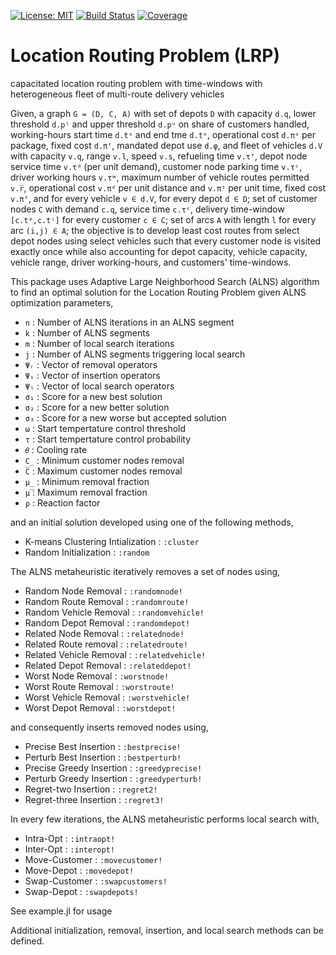 [![License: MIT](https://img.shields.io/badge/License-MIT-yellow.svg)](https://opensource.org/licenses/MIT)
[![Build Status](https://github.com/anmol1104/LRP.jl/actions/workflows/CI.yml/badge.svg?branch=master)](https://github.com/anmol1104/LRP.jl/actions/workflows/CI.yml?query=branch%3Amaster)
[![Coverage](https://codecov.io/gh/anmol1104/LRP.jl/branch/master/graph/badge.svg)](https://codecov.io/gh/anmol1104/LRP.jl)

# Location Routing Problem (LRP)

capacitated location routing problem with time-windows with heterogeneous fleet of multi-route delivery vehicles

Given, a graph `G = (D, C, A)` with set of depots `D` with capacity `d.q`, lower threshold `d.pˡ` and upper threshold `d.pᵘ` on share of customers handled, working-hours start time `d.tˢ` and end tme  `d.tᵉ`,  operational cost  `d.πᵒ` per package, fixed cost `d.πᶠ`, mandated depot use `d.φ`, and fleet of vehicles `d.V` with capacity `v.q`, range `v.l`, speed `v.s`, refueling time `v.τᶠ`, depot node service time `v.τᵈ` (per unit demand), customer node parking time `v.τᶜ`, driver working hours `v.τʷ`, maximum number of vehicle routes permitted `v.r̅`, operational cost `v.πᵈ` per unit distance and `v.πᵗ` per unit time, fixed cost `v.πᶠ`, and  for every vehicle `v ∈ d.V`, for every depot `d ∈ D`; set of customer nodes `C` with demand `c.q`, service time `c.τᶜ`, delivery time-window `[c.tᵉ,c.tˡ]` for every customer `c ∈ C`; set of arcs `A` with length `l` for every arc `(i,j) ∈ A`; the objective is to develop least cost routes from select depot nodes using select vehicles such that every customer node is visited exactly once while also accounting for depot capacity, vehicle capacity, vehicle range, driver working-hours, and customers' time-windows.

This package uses Adaptive Large Neighborhood Search (ALNS) algorithm to find an optimal solution for the Location Routing Problem given ALNS optimization parameters,
- `n`     :   Number of ALNS iterations in an ALNS segment
- `k`     :   Number of ALNS segments
- `m`     :   Number of local search iterations
- `j`     :   Number of ALNS segments triggering local search
- `Ψᵣ`    :   Vector of removal operators
- `Ψᵢ`    :   Vector of insertion operators
- `Ψₗ`    :   Vector of local search operators
- `σ₁`    :   Score for a new best solution
- `σ₂`    :   Score for a new better solution
- `σ₃`    :   Score for a new worse but accepted solution
- `ω`     :   Start tempertature control threshold 
- `τ`     :   Start tempertature control probability
- `𝜃`     :   Cooling rate
- `C̲`     :   Minimum customer nodes removal
- `C̅`     :   Maximum customer nodes removal
- `μ̲`     :   Minimum removal fraction
- `μ̅`     :   Maximum removal fraction
- `ρ`     :   Reaction factor

and an initial solution developed using one of the following methods,
- K-means Clustering Intialization  : `:cluster`
- Random Initialization             : `:random`

The ALNS metaheuristic iteratively removes a set of nodes using,
- Random Node Removal       : `:randomnode!`
- Random Route Removal      : `:randomroute!`
- Random Vehicle Removal    : `:randomvehicle!`
- Random Depot Removal      : `:randomdepot!` 
- Related Node Removal      : `:relatednode!`
- Related Route removal     : `:relatedroute!`
- Related Vehicle Removal   : `:relatedvehicle!`
- Related Depot Removal     : `:relateddepot!`
- Worst Node Removal        : `:worstnode!`
- Worst Route Removal       : `:worstroute!`
- Worst Vehicle Removal     : `:worstvehicle!`
- Worst Depot Removal       : `:worstdepot!`

and consequently inserts removed nodes using,
- Precise Best Insertion    : `:bestprecise!`
- Perturb Best Insertion    : `:bestperturb!`
- Precise Greedy Insertion  : `:greedyprecise!`
- Perturb Greedy Insertion  : `:greedyperturb!`
- Regret-two Insertion      : `:regret2!`
- Regret-three Insertion    : `:regret3!`

In every few iterations, the ALNS metaheuristic performs local search with,
- Intra-Opt     : `:intraopt!`
- Inter-Opt     : `:interopt!`
- Move-Customer : `:movecustomer!`
- Move-Depot    : `:movedepot!`
- Swap-Customer : `:swapcustomers!`
- Swap-Depot    : `:swapdepots!`

See example.jl for usage

Additional initialization, removal, insertion, and local search methods can be defined.